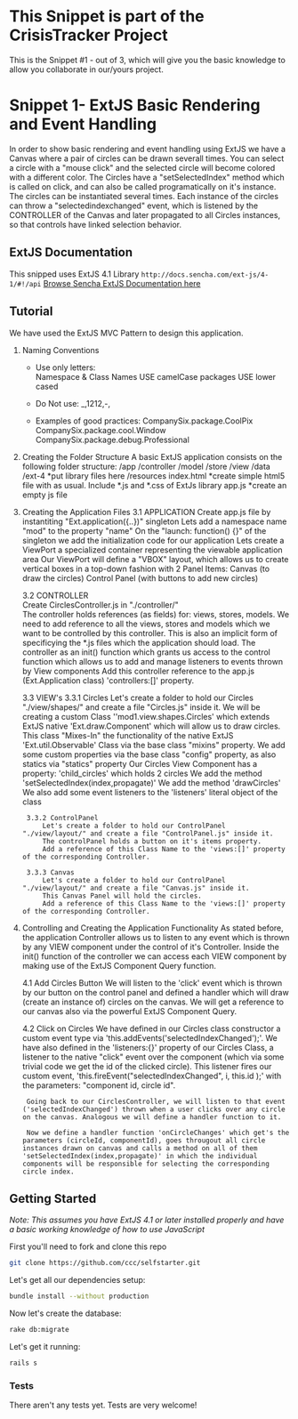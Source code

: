 # This Snippet is part of the CrisisTracker Project
This is the Snippet #1 - out of 3, which will give you the basic knowledge to allow you collaborate in our/yours project.

# Snippet 1- ExtJS Basic Rendering and Event Handling
In order to show basic rendering and event handling using ExtJS we have a Canvas where a pair of circles can be drawn severall times. 
You can select a circle with a "mouse click" and the selected circle will become colored with a different color.
The Circles have a "setSelectedIndex" method which is called on click, and can also be called programatically on it's instance.
The circles can be instantiated several times.
Each instance of the circles can throw a "selectedindexchanged" event, which is listened by the CONTROLLER of the Canvas and later propagated to all Circles instances, so that controls have linked selection behavior.


## ExtJS Documentation
This snipped uses ExtJS 4.1 Library
```http://docs.sencha.com/ext-js/4-1/#!/api```
[Browse Sencha ExtJS Documentation here](http://docs.sencha.com/ext-js/4-1/#!/api)


## Tutorial
We have used the ExtJS MVC Pattern to design this application.
1. Naming Conventions
	* Use only letters: 		
		Namespace & Class Names USE camelCase
		packages USE lower cased	
	* Do Not use: _,1212,-,

	* Examples of good practices:
		CompanySix.package.CoolPix
		CompanySix.package.cool.Window
		CompanySix.package.debug.Professional
	
2. Creating the Folder Structure
A basic ExtJS application consists on the following folder structure: 
	/app
		/controller
		/model
		/store
		/view
	/data
	/ext-4		*put library files here
	/resources 
	index.html	*create simple html5 file with <html/><head/><body/> as usual. Include *.js and *.css of ExtJs library
	app.js		*create an empty js file
	
3. Creating the Application Files
	3.1 APPLICATION
		Create app.js file by instantiting "Ext.application({..})" singleton
			Lets add a namespace name "mod" to the property "name" 
			On the "launch: function() {}"	of the singleton we add the initialization code for our application
				Lets create a ViewPort a specialized container representing the viewable application area 
				Our ViewPort will define a "VBOX" layout, which allows us to create vertical boxes in a top-down fashion with 2 Panel Items:
					Canvas (to draw the circles)
					Control Panel (with buttons to add new circles)
					
	3.2	CONTROLLER	
		Create CirclesController.js in "./controller/"	
			The controller holds references (as fields) for: views, stores, models.
			We need to add reference to all the views, stores and models which we want to be controlled by this controller. This is also an implicit form of specificying the *.js files which the application should load.
			The controller as an init() function which grants us access to the control function which allows us to add and manage listeners to events thrown by View components
		Add this controller reference to the app.js (Ext.Application class) 'controllers:[]'	property.	
		
									
	3.3	VIEW's
		3.3.1 Circles
			Let's create a folder to hold our Circles "./view/shapes/" and create a file "Circles.js" inside it. We will be creating a custom Class ''mod1.view.shapes.Circles' which extends ExtJS native 'Ext.draw.Component' which will allow us to draw circles.			
			This class "Mixes-In" the functionality of the native ExtJS 'Ext.util.Observable' Class via the base class "mixins" property.
			We add some custom properties via the base class "config" property, as also statics via "statics" property
			Our Circles View Component has a property: 'child_circles' which holds 2 circles
			We add the method 'setSelectedIndex(index,propagate)'
			We add the method 'drawCircles'
			We also add some event listeners to the 'listeners' literal object of the class
			
		3.3.2 ControlPanel
			Let's create a folder to hold our ControlPanel "./view/layout/" and create a file "ControlPanel.js" inside it.
			The controlPanel holds a button on it's items property.
			Add a reference of this Class Name to the 'views:[]' property of the corresponding Controller.			
			
		3.3.3 Canvas
			Let's create a folder to hold our ControlPanel "./view/layout/" and create a file "Canvas.js" inside it.
			This Canvas Panel will hold the circles.
			Add a reference of this Class Name to the 'views:[]' property of the corresponding Controller.
		
		

			
4. Controlling and Creating the Application Functionality
	As stated before, the application Controller allows us to listen to any event which is thrown by any VIEW component under the control of it's Controller.
	Inside the init() function of the controller we can access each VIEW component by making use of the ExtJS Component Query function.
	
	4.1 Add Circles Button
		We will listen to the 'click' event which is thrown by our button on the control panel and defined a handler which will draw (create an instance of) circles on the canvas.
		We will get a reference to our canvas also via the powerful ExtJS Component Query.
	
	4.2 Click on Circles
		We have defined in our Circles class constructor a custom event type via 'this.addEvents('selectedIndexChanged');'.
		We have also defined in the 'listeners:{}' property of our Circles Class, a listener to the native "click" event over the component (which via some trivial code we get the id of the clicked circle). This listener fires our custom event, 'this.fireEvent("selectedIndexChanged", i, this.id );' with the parameters: "component id, circle id".
		
		Going back to our CirclesController, we will listen to that event ('selectedIndexChanged') thrown when a user clicks over any circle on the canvas. Analogous we will define a handler function to it. 
		
		Now we define a handler function 'onCircleChanges' which get's the parameters (circleId, componentId), goes througout all circle instances drawn on canvas and calls a method on all of them  'setSelectedIndex(index,propagate)' in which the individual components will be responsible for selecting the corresponding circle index.
		
		

		
## Getting Started
*Note: This assumes you have ExtJS 4.1 or later installed properly and have a basic working knowledge of how to use JavaScript*

First you'll need to fork and clone this repo

```bash
git clone https://github.com/ccc/selfstarter.git
```

Let's get all our dependencies setup:
```bash
bundle install --without production
```

Now let's create the database:
```bash
rake db:migrate
```

Let's get it running:
```bash
rails s
```


### Tests

There aren't any tests yet. Tests are very welcome!